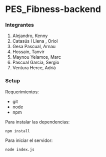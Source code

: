 # PES_Fibness-backend

### Integrantes

1. Alejandro, Kenny
2. Catasús I Llena , Oriol 
3. Gesa Pascual, Arnau 
4. Hossain, Tanvir 
5. Maynou Yelamos, Marc
6. Pascual Garcia, Sergio
7. Ventura Herce, Adrià

### Setup

Requerimientos:
- git
- node
- npm


Para instalar las dependencias:
```
npm install
```

Para iniciar el servidor:
```
node index.js
```
